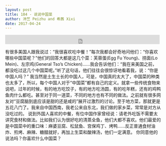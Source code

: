 ```yaml
---
layout: post
title: 184 - 说说中国菜
author: 沛竺 Peizhu and 希茜 Xixi
date: 2017-04-24
---
```


<iframe src="https://archive.org/embed/slowchinese_201909/Slow_Chinese_184.mp3" width="500" height="30" frameborder="0" webkitallowfullscreen="true" mozallowfullscreen="true" allowfullscreen></iframe>

有很多美国人跟我说过：“我很喜欢吃中餐！”每次我都会好奇地问他们：“你喜欢哪些中国菜呢？”他们的回答大都是这几个菜：芙蓉蛋(Egg Fu Young)、捞面(Lo Mein)、左宗鸡(General Tso’s Chicken)……我会告诉他们：“我在来美国之前，都没吃过这几个中国菜呢。”听了这句话，他们往往会很惊讶地看着我，说：“你是中国人吗？”
我当然是土生土长的中国人，可是，中国真的太大了，中国菜的种类也太多了，所以，每个中国人对于“中国菜”都有自己的定义。就拿一些传统食物来说吧，过年的时候，有的地方吃饺子，有的地方吃汤圆，有的吃年糕，还有的鸡鸭鱼肉什么都吃。甚至对于同一道菜，不同的地方也有不同的做法。之前就有很多网友对“豆腐脑到底应该是甜的还是咸的”展开过激烈的讨论。至于地方菜，那就更是五花八门了。我来自中国西南，我老公来自东北，我们做的家乡菜，常常是对方从没吃过的。
说到外国人喜欢的中餐，有位中国作家曾经说：请老外吃饭不需要太讲究食材和做法。比如我们认为很好吃的清蒸全鱼，他们大都不喜欢。他们最爱的是中国菜中的重口味：麻婆豆腐、松鼠鱼、宫保鸡丁、烤鸭……反正普通食材油炸、煎烤、麻辣、糖醋就好，再加上生菜和酸辣汤，他们一定满意。
你同意他的说法吗？你喜欢什么中国菜？
